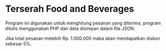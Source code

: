 # Terserah Food and Beverages

Program ini digunakan untuk menghitung pesanan yang diterima, program ditulis menggunakan PHP dan data disimpan dalam file JSON.

Jika total pesanan melebih Rp. 1.000.000 maka akan mendapatkan diskon sebesar 5%.